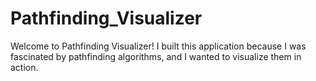 # Pathfinding_Visualizer
Welcome to Pathfinding Visualizer! I built this application because I was fascinated by pathfinding algorithms, and I wanted to visualize them in action.
